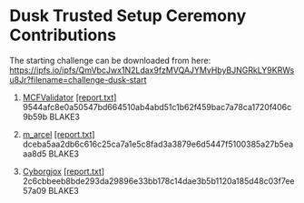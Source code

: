 # Dusk Trusted Setup Ceremony Contributions

The starting challenge can be downloaded from here: https://ipfs.io/ipfs/QmVbcJwx1N2Ldax9fzMVQAJYMvHbyBJNGRkLY9KRWsu8Jr?filename=challenge-dusk-start

1. [MCFValidator](./0001/) [[report.txt]](./0001/report.txt) 9544afc8e0a50547bd664510ab4abd51c1b62f459bac7a78ca1720f406c9b59b BLAKE3

2. [m_arcel](./0002/) [[report.txt]](./0002/report.txt) dceba5aa2db6c616c25ca7a1e5c8fad3a3879e6d5447f5100385a27b5eaaa8d5 BLAKE3

3. [Cyborgjox](./0003/) [[report.txt]](./0003/report.txt) 2c6cbbeeb8bde293da29896e33bb178c14dae3b5b1120a185d48c03f7ee57a09 BLAKE3
